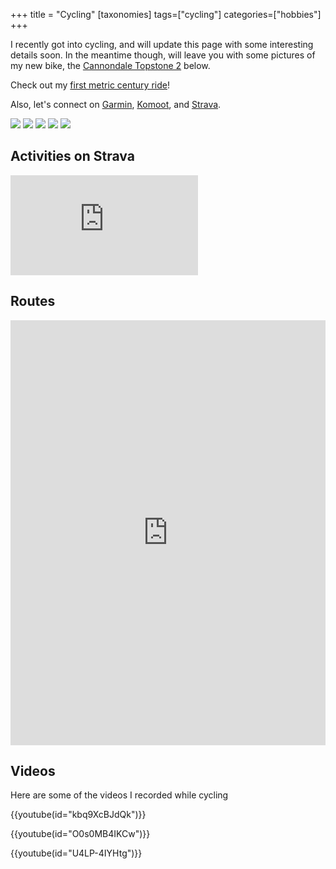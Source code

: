 +++
title = "Cycling"
[taxonomies]
tags=["cycling"]
categories=["hobbies"]
+++

I recently got into cycling, and will update this page with some interesting details soon. In the
meantime though, will leave you with some pictures of my new bike, the [Cannondale Topstone 2](https://www.cannondale.com/en-gb/bikes/road/gravel/topstone-alloy/topstone-2) below.

Check out my [first metric century ride](/blog/first-metric-century/)!

Also, let's connect on
[Garmin](https://connect.garmin.com/modern/profile/18583322-eb7e-4f3f-8179-705ed2de5438),
[Komoot](https://www.komoot.com/user/1565437931381), and
[Strava](https://www.strava.com/athletes/60680051).

![](/images/topstone.png)
![](/images/topstone-2-1.jpeg)
![](/images/topstone-2-2.jpeg)
![](/images/topstone-2-3.jpeg)
![](/images/topstone-2-4.jpeg)

## Activities on Strava


<iframe height='160' width='300' frameborder='0' allowtransparency='true' scrolling='no' src='https://www.strava.com/athletes/60680051/activity-summary/9b24178edb4091c708c0ab0685680dbedc141f7b'></iframe>


## Routes

<iframe src="https://www.komoot.com/tour/636080427/embed?profile=1" width="100%" height="680" frameborder="0" scrolling="no"></iframe>

## Videos

Here are some of the videos I recorded while cycling

{{youtube(id="kbq9XcBJdQk")}}

{{youtube(id="O0s0MB4IKCw")}}

{{youtube(id="U4LP-4IYHtg")}}
